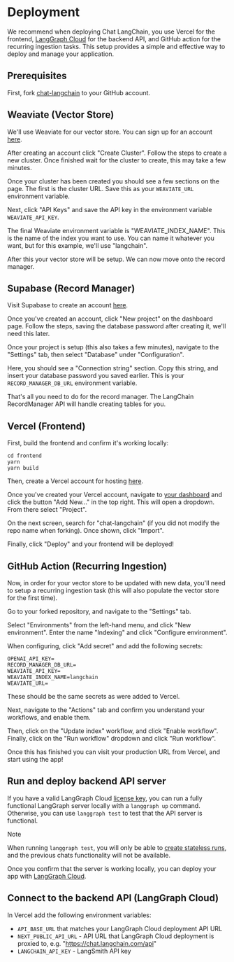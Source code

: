 # Deployment

We recommend when deploying Chat LangChain, you use Vercel for the frontend, [LangGraph Cloud](https://langchain-ai.github.io/langgraph/cloud/) for the backend API, and GitHub action for the recurring ingestion tasks. This setup provides a simple and effective way to deploy and manage your application.

## Prerequisites

First, fork [chat-langchain](https://github.com/langchain-ai/chat-langchain) to your GitHub account.

## Weaviate (Vector Store)

We'll use Weaviate for our vector store. You can sign up for an account [here](https://console.weaviate.cloud/).

After creating an account click "Create Cluster". Follow the steps to create a new cluster. Once finished wait for the cluster to create, this may take a few minutes.

Once your cluster has been created you should see a few sections on the page. The first is the cluster URL. Save this as your `WEAVIATE_URL` environment variable.

Next, click "API Keys" and save the API key in the environment variable `WEAVIATE_API_KEY`.

The final Weaviate environment variable is "WEAVIATE_INDEX_NAME". This is the name of the index you want to use. You can name it whatever you want, but for this example, we'll use "langchain".

After this your vector store will be setup. We can now move onto the record manager.

## Supabase (Record Manager) 

Visit Supabase to create an account [here](https://supabase.com/dashboard).

Once you've created an account, click "New project" on the dashboard page.
Follow the steps, saving the database password after creating it, we'll need this later.

Once your project is setup (this also takes a few minutes), navigate to the "Settings" tab, then select "Database" under "Configuration".

Here, you should see a "Connection string" section. Copy this string, and insert your database password you saved earlier. This is your `RECORD_MANAGER_DB_URL` environment variable.

That's all you need to do for the record manager. The LangChain RecordManager API will handle creating tables for you.

## Vercel (Frontend)

First, build the frontend and confirm it's working locally:

```shell
cd frontend
yarn
yarn build
```

Then, create a Vercel account for hosting [here](https://vercel.com/signup).

Once you've created your Vercel account, navigate to [your dashboard](https://vercel.com/) and click the button "Add New..." in the top right.
This will open a dropdown. From there select "Project".

On the next screen, search for "chat-langchain" (if you did not modify the repo name when forking). Once shown, click "Import".

Finally, click "Deploy" and your frontend will be deployed!

## GitHub Action (Recurring Ingestion)

Now, in order for your vector store to be updated with new data, you'll need to setup a recurring ingestion task (this will also populate the vector store for the first time).

Go to your forked repository, and navigate to the "Settings" tab.

Select "Environments" from the left-hand menu, and click "New environment". Enter the name "Indexing" and click "Configure environment".

When configuring, click "Add secret" and add the following secrets:

```
OPENAI_API_KEY=
RECORD_MANAGER_DB_URL=
WEAVIATE_API_KEY=
WEAVIATE_INDEX_NAME=langchain
WEAVIATE_URL=
```

These should be the same secrets as were added to Vercel.

Next, navigate to the "Actions" tab and confirm you understand your workflows, and enable them.

Then, click on the "Update index" workflow, and click "Enable workflow". Finally, click on the "Run workflow" dropdown and click "Run workflow".

Once this has finished you can visit your production URL from Vercel, and start using the app!

## Run and deploy backend API server

If you have a valid LangGraph Cloud [license key](https://langchain-ai.github.io/langgraph/cloud/deployment/self_hosted/), you can run a fully functional LangGraph server locally with a `langgraph up` command. Otherwise, you can use `langgraph test` to test that the API server is functional.

> [!NOTE]
> When running `langgraph test`, you will only be able to [create stateless runs](https://langchain-ai.github.io/langgraph/cloud/how-tos/cloud_examples/stateless_runs/), and the previous chats functionality will not be available.

Once you confirm that the server is working locally, you can deploy your app with [LangGraph Cloud](https://langchain-ai.github.io/langgraph/cloud/).

## Connect to the backend API (LangGraph Cloud)

In Vercel add the following environment variables:
- `API_BASE_URL` that matches your LangGraph Cloud deployment API URL
- `NEXT_PUBLIC_API_URL` - API URL that LangGraph Cloud deployment is proxied to, e.g. "https://chat.langchain.com/api"
- `LANGCHAIN_API_KEY` - LangSmith API key